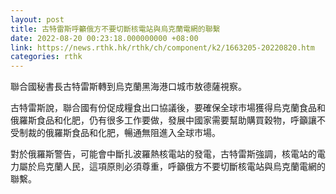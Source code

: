 ```yaml
---
layout: post
title: 古特雷斯呼籲俄方不要切斷核電站與烏克蘭電網的聯繫
date: 2022-08-20 00:23:18.000000000 +08:00
link: https://news.rthk.hk/rthk/ch/component/k2/1663205-20220820.htm
categories: rthk
---
```


聯合國秘書長古特雷斯轉到烏克蘭黑海港口城市敖德薩視察。

古特雷斯說，聯合國有份促成糧食出口協議後，要確保全球市場獲得烏克蘭食品和俄羅斯食品和化肥，仍有很多工作要做，發展中國家需要幫助購買穀物，呼籲讓不受制裁的俄羅斯食品和化肥，暢通無阻進入全球市場。

對於俄羅斯警告，可能會中斷扎波羅熱核電站的發電，古特雷斯強調，核電站的電力屬於烏克蘭人民，這項原則必須尊重，呼籲俄方不要切斷核電站與烏克蘭電網的聯繫。
